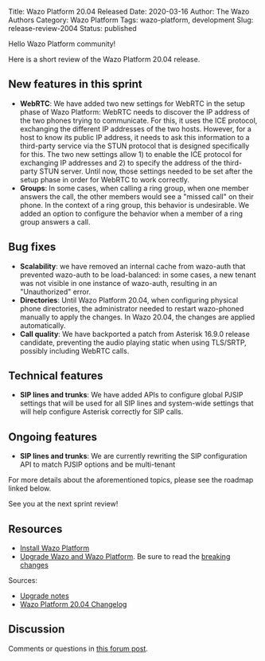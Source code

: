 Title: Wazo Platform 20.04 Released
Date: 2020-03-16
Author: The Wazo Authors
Category: Wazo Platform
Tags: wazo-platform, development
Slug: release-review-2004
Status: published

Hello Wazo Platform community!

Here is a short review of the Wazo Platform 20.04 release.

## New features in this sprint

* **WebRTC**: We have added two new settings for WebRTC in the setup phase of Wazo Platform: WebRTC needs to discover the IP address of the two phones trying to communicate. For this, it uses the ICE protocol, exchanging the different IP addresses of the two hosts. However, for a host to know its public IP address, it needs to ask this information to a third-party service via the STUN protocol that is designed specifically for this. The two new settings allow 1) to enable the ICE protocol for exchanging IP addresses and 2) to specify the address of the third-party STUN server. Until now, those settings needed to be set after the setup phase in order for WebRTC to work correctly.
* **Groups**: In some cases, when calling a ring group, when one member answers the call, the other members would see a "missed call" on their phone. In the context of a ring group, this behavior is undesirable. We added an option to configure the behavior when a member of a ring group answers a call.


## Bug fixes

* **Scalability**: we have removed an internal cache from wazo-auth that prevented wazo-auth to be load-balanced: in some cases, a new tenant was not visible in one instance of wazo-auth, resulting in an "Unauthorized" error.
* **Directories**: Until Wazo Platform 20.04, when configuring physical phone directories, the administrator needed to restart wazo-phoned manually to apply the changes. In Wazo 20.04, the changes are applied automatically.
* **Call quality**: We have backported a patch from Asterisk 16.9.0 release candidate, preventing the audio playing static when using TLS/SRTP, possibly including WebRTC calls.


## Technical features

* **SIP lines and trunks**: We have added APIs to configure global PJSIP settings that will be used for all SIP lines and system-wide settings that will help configure Asterisk correctly for SIP calls.


## Ongoing features

* **SIP lines and trunks**: We are currently rewriting the SIP configuration API to match PJSIP options and be multi-tenant


For more details about the aforementioned topics, please see the roadmap linked below.

See you at the next sprint review!

## Resources

* [Install Wazo Platform](/uc-doc/installation/install-system)
* [Upgrade Wazo and Wazo Platform](/uc-doc/upgrade/introduction). Be sure to read the [breaking changes](/uc-doc/upgrade/upgrade_notes#20-04)

Sources:

* [Upgrade notes](/uc-doc/upgrade/upgrade_notes#20-04)
* [Wazo Platform 20.04 Changelog](https://wazo-dev.atlassian.net/issues/?jql=project%3DWAZO%20AND%20fixVersion%3D20.04)

## Discussion

Comments or questions in [this forum post](https://wazo-platform.discourse.group/t/blog-wazo-platform-20-04-released/258).
